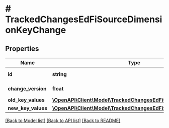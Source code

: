 # # TrackedChangesEdFiSourceDimensionKeyChange

## Properties

Name | Type | Description | Notes
------------ | ------------- | ------------- | -------------
**id** | **string** | Resource identifier | [optional]
**change_version** | **float** | Change version | [optional]
**old_key_values** | [**\OpenAPI\Client\Model\TrackedChangesEdFiSourceDimensionKey**](TrackedChangesEdFiSourceDimensionKey.md) |  | [optional]
**new_key_values** | [**\OpenAPI\Client\Model\TrackedChangesEdFiSourceDimensionKey**](TrackedChangesEdFiSourceDimensionKey.md) |  | [optional]

[[Back to Model list]](../../README.md#models) [[Back to API list]](../../README.md#endpoints) [[Back to README]](../../README.md)
